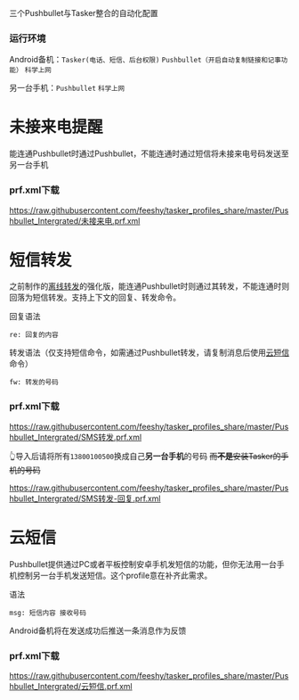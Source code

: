 三个Pushbullet与Tasker整合的自动化配置

### 运行环境

Android备机：```Tasker(电话、短信、后台权限)``` ```Pushbullet（开启自动复制链接和记事功能）```  ```科学上网```

另一台手机：```Pushbullet``` ```科学上网```

# 未接来电提醒

能连通Pushbullet时通过Pushbullet，不能连通时通过短信将未接来电号码发送至另一台手机

### prf.xml下载

https://raw.githubusercontent.com/feeshy/tasker_profiles_share/master/Pushbullet_Intergrated/未接来电.prf.xml


# 短信转发

之前制作的[离线转发](https://github.com/feeshy/tasker_profiles_share/tree/master/Offline_SMS_Forward)的强化版，能连通Pushbullet时则通过其转发，不能连通时则回落为短信转发。支持上下文的回复、转发命令。

回复语法

    re: 回复的内容

转发语法（仅支持短信命令，如需通过Pushbullet转发，请复制消息后使用[云短信](#云短信)命令）

    fw: 转发的号码

### prf.xml下载

https://raw.githubusercontent.com/feeshy/tasker_profiles_share/master/Pushbullet_Intergrated/SMS转发.prf.xml

👆导入后请将所有```13800100500```换成自己**另一台手机**的号码 ~~而**不是**安装Tasker的手机的号码~~

https://raw.githubusercontent.com/feeshy/tasker_profiles_share/master/Pushbullet_Intergrated/SMS转发-回复.prf.xml

# 云短信
Pushbullet提供通过PC或者平板控制安卓手机发短信的功能，但你无法用一台手机控制另一台手机发送短信。这个profile意在补齐此需求。

语法

    msg: 短信内容 接收号码

Android备机将在发送成功后推送一条消息作为反馈

### prf.xml下载

https://raw.githubusercontent.com/feeshy/tasker_profiles_share/master/Pushbullet_Intergrated/云短信.prf.xml
